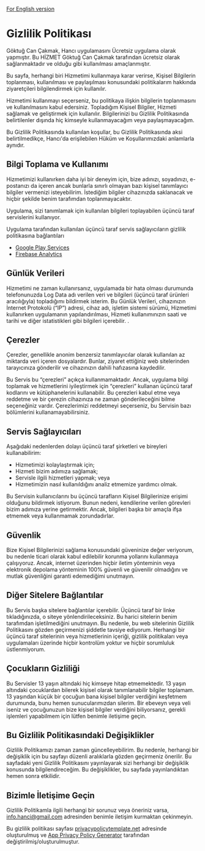 [For English version](./en-US)
# Gizlilik Politikası

Göktuğ Can Çakmak, Hancı uygulamasını Ücretsiz uygulama olarak yapmıştır. Bu HİZMET Göktuğ Can Çakmak tarafından ücretsiz olarak sağlanmaktadır ve olduğu gibi kullanılması amaçlanmıştır.

Bu sayfa, herhangi biri Hizmetimi kullanmaya karar verirse, Kişisel Bilgilerin toplanması, kullanılması ve paylaşılması konusundaki politikalarım hakkında ziyaretçileri bilgilendirmek için kullanılır.

Hizmetimi kullanmayı seçerseniz, bu politikaya ilişkin bilgilerin toplanmasını ve kullanılmasını kabul edersiniz. Topladığım Kişisel Bilgiler, Hizmeti sağlamak ve geliştirmek için kullanılır. Bilgilerinizi bu Gizlilik Politikasında belirtilenler dışında hiç kimseyle kullanmayacağım veya paylaşmayacağım.

Bu Gizlilik Politikasında kullanılan koşullar, bu Gizlilik Politikasında aksi belirtilmedikçe, Hancı'da erişilebilen Hüküm ve Koşullarımızdaki anlamlarla aynıdır.

## Bilgi Toplama ve Kullanımı

Hizmetimizi kullanırken daha iyi bir deneyim için, bize adınızı, soyadınızı, e-postanızı da içeren ancak bunlarla sınırlı olmayan bazı kişisel tanımlayıcı bilgiler vermenizi isteyebilirim. İstediğim bilgiler cihazınızda saklanacak ve hiçbir şekilde benim tarafımdan toplanmayacaktır.

Uygulama, sizi tanımlamak için kullanılan bilgileri toplayabilen üçüncü taraf servislerini kullanıyor.

Uygulama tarafından kullanılan üçüncü taraf servis sağlayıcıların gizlilik politikasına bağlantıları

*   [Google Play Services](https://www.google.com/policies/privacy/)
*   [Firebase Analytics](https://firebase.google.com/policies/analytics)

## Günlük Verileri

Hizmetimi ne zaman kullanırsanız, uygulamada bir hata olması durumunda telefonunuzda Log Data adı verilen veri ve bilgileri (üçüncü taraf ürünleri aracılığıyla) topladığımı bildirmek isterim. Bu Günlük Verileri, cihazınızın İnternet Protokolü (“IP”) adresi, cihaz adı, işletim sistemi sürümü, Hizmetimi kullanırken uygulamanın yapılandırılması, Hizmeti kullanımınızın saati ve tarihi ve diğer istatistikleri gibi bilgileri içerebilir. .

## Çerezler

Çerezler, genellikle anonim benzersiz tanımlayıcılar olarak kullanılan az miktarda veri içeren dosyalardır. Bunlar, ziyaret ettiğiniz web sitelerinden tarayıcınıza gönderilir ve cihazınızın dahili hafızasına kaydedilir.

Bu Servis bu “çerezleri” açıkça kullanmamaktadır. Ancak, uygulama bilgi toplamak ve hizmetlerini iyileştirmek için “çerezleri” kullanan üçüncü taraf kodlarını ve kütüphanelerini kullanabilir. Bu çerezleri kabul etme veya reddetme ve bir çerezin cihazınıza ne zaman gönderileceğini bilme seçeneğiniz vardır. Çerezlerimizi reddetmeyi seçerseniz, bu Servisin bazı bölümlerini kullanamayabilirsiniz.

## Servis Sağlayıcıları

Aşağıdaki nedenlerden dolayı üçüncü taraf şirketleri ve bireyleri kullanabilirim:

*   Hizmetimizi kolaylaştırmak için;
*   Hizmeti bizim adımıza sağlamak;
*   Servisle ilgili hizmetleri yapmak; veya
*   Hizmetimizin nasıl kullanıldığını analiz etmemize yardımcı olmak.

Bu Servisin kullanıcılarını bu üçüncü tarafların Kişisel Bilgilerinize erişimi olduğunu bildirmek istiyorum. Bunun nedeni, kendilerine verilen görevleri bizim adımıza yerine getirmektir. Ancak, bilgileri başka bir amaçla ifşa etmemek veya kullanmamak zorundadırlar.

## Güvenlik

Bize Kişisel Bilgilerinizi sağlama konusundaki güveninize değer veriyorum, bu nedenle ticari olarak kabul edilebilir korunma yollarını kullanmaya çalışıyoruz. Ancak, internet üzerinden hiçbir iletim yönteminin veya elektronik depolama yönteminin 100% güvenli ve güvenilir olmadığını ve mutlak güvenliğini garanti edemediğimi unutmayın.

## Diğer Sitelere Bağlantılar

Bu Servis başka sitelere bağlantılar içerebilir. Üçüncü taraf bir linke tıkladığınızda, o siteye yönlendirileceksiniz. Bu harici sitelerin benim tarafımdan işletilmediğini unutmayın. Bu nedenle, bu web sitelerinin Gizlilik Politikasını gözden geçirmenizi şiddetle tavsiye ediyorum. Herhangi bir üçüncü taraf sitelerinin veya hizmetlerinin içeriği, gizlilik politikaları veya uygulamaları üzerinde hiçbir kontrolüm yoktur ve hiçbir sorumluluk üstlenmiyorum.

## Çocukların Gizliliği

Bu Servisler 13 yaşın altındaki hiç kimseye hitap etmemektedir. 13 yaşın altındaki çocuklardan bilerek kişisel olarak tanımlanabilir bilgiler toplamam. 13 yaşından küçük bir çocuğun bana kişisel bilgiler verdiğini keşfetmem durumunda, bunu hemen sunucularımızdan silerim. Bir ebeveyn veya veli iseniz ve çocuğunuzun bize kişisel bilgiler verdiğini biliyorsanız, gerekli işlemleri yapabilmem için lütfen benimle iletişime geçin.

## Bu Gizlilik Politikasındaki Değişiklikler

Gizlilik Politikamızı zaman zaman güncelleyebilirim. Bu nedenle, herhangi bir değişiklik için bu sayfayı düzenli aralıklarla gözden geçirmeniz önerilir. Bu sayfadaki yeni Gizlilik Politikasını yayınlayarak sizi herhangi bir değişiklik konusunda bilgilendireceğim. Bu değişiklikler, bu sayfada yayınlandıktan hemen sonra etkilidir.

## Bizimle İletişime Geçin

Gizlilik Politikamla ilgili herhangi bir sorunuz veya öneriniz varsa, <a target="_blank" href="mailto:info.hanci@gmail.com">info.hanci@gmail.com</a> adresinden benimle iletişim kurmaktan çekinmeyin.

Bu gizlilik politikası sayfası [privacypolicytemplate.net](https://privacypolicytemplate.net) adresinde oluşturulmuş ve [App Privacy Policy Generator](https://app-privacy-policy-generator.firebaseapp.com/) tarafından değiştirilmiş/oluşturulmuştur.
